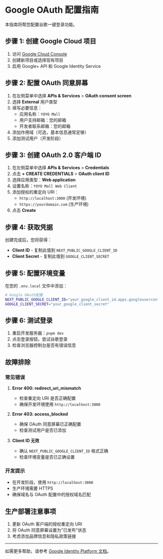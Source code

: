 # Google OAuth 配置指南

本指南将帮您配置谷歌一键登录功能。

## 步骤 1: 创建 Google Cloud 项目

1. 访问 [Google Cloud Console](https://console.cloud.google.com/)
2. 创建新项目或选择现有项目
3. 启用 Google+ API 和 Google Identity Service

## 步骤 2: 配置 OAuth 同意屏幕

1. 在左侧菜单中选择 **APIs & Services** > **OAuth consent screen**
2. 选择 **External** 用户类型
3. 填写必要信息：
   - 应用名称：`YOYO Mall`
   - 用户支持邮箱：您的邮箱
   - 开发者联系邮箱：您的邮箱
4. 添加作用域（可选，基本信息通常足够）
5. 添加测试用户（开发阶段）

## 步骤 3: 创建 OAuth 2.0 客户端 ID

1. 在左侧菜单中选择 **APIs & Services** > **Credentials**
2. 点击 **+ CREATE CREDENTIALS** > **OAuth client ID**
3. 选择应用类型：**Web application**
4. 设置名称：`YOYO Mall Web Client`
5. 添加授权的重定向 URI：
   - `http://localhost:3000` (开发环境)
   - `https://yourdomain.com` (生产环境)
6. 点击 **Create**

## 步骤 4: 获取凭据

创建完成后，您将获得：
- **Client ID** - 复制此值到 `NEXT_PUBLIC_GOOGLE_CLIENT_ID`
- **Client Secret** - 复制此值到 `GOOGLE_CLIENT_SECRET`

## 步骤 5: 配置环境变量

在您的 `.env.local` 文件中添加：

```bash
# Google OAuth配置
NEXT_PUBLIC_GOOGLE_CLIENT_ID="your_google_client_id.apps.googleusercontent.com"
GOOGLE_CLIENT_SECRET="your_google_client_secret"
```

## 步骤 6: 测试登录

1. 重启开发服务器：`pnpm dev`
2. 点击登录按钮，尝试谷歌登录
3. 检查浏览器控制台是否有错误信息

## 故障排除

### 常见错误

1. **Error 400: redirect_uri_mismatch**
   - 检查重定向 URI 是否正确配置
   - 确保开发环境使用 `http://localhost:3000`

2. **Error 403: access_blocked**
   - 确保 OAuth 同意屏幕已正确配置
   - 检查测试用户是否已添加

3. **Client ID 无效**
   - 确认 `NEXT_PUBLIC_GOOGLE_CLIENT_ID` 格式正确
   - 检查环境变量是否已正确设置

### 开发提示

- 在开发阶段，使用 `http://localhost:3000`
- 生产环境需要 HTTPS
- 确保域名与 OAuth 配置中的授权域名匹配

## 生产部署注意事项

1. 更新 OAuth 客户端的授权重定向 URI
2. 将 OAuth 同意屏幕设置为"已发布"状态
3. 考虑添加品牌信息和隐私政策链接

---

如需更多帮助，请参考 [Google Identity Platform 文档](https://developers.google.com/identity/gsi/web/guides/overview)。
